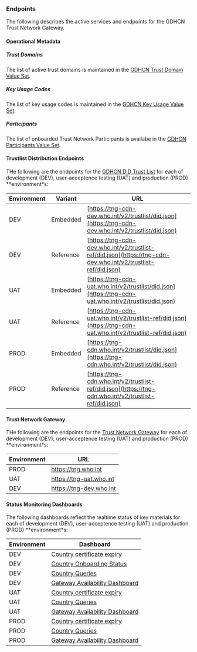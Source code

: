 ### Endpoints 

The following describes the active services and endpoints for the GDHCN Trust Network Gateway.

#### Operational Metadata
##### Trust Domains

The list of active trust domains is maintained in the [GDHCN Trust Domain Value Set](ValueSet-Domains.html).


##### Key Usage Codes

The list of key usage codes is maintained in the [GDHCN Key Usage Value Set](ValueSet-KeyUsage.html).


##### Participants

The list of onboarded Trust Network Participants is availabe in the  [GDHCN Participants Value Set](ValueSet-Participants.html).



#### Trustlist Distribution Endpoints

THe following are the endpoints for the [GDHCN DID Trust List](concepts_did_gdhcn.html) for each of development (DEV), user-acceptence testing (UAT) and production (PROD) **environment*s:

|  Environment   |      Variant         | URL                                                                                     |
|---------|------------|--------------------------------------------------------------------------------------------------------------|
|  DEV   |  Embedded    | [https://tng-cdn-dev.who.int/v2/trustlist/did.json](https://tng-cdn-dev.who.int/v2/trustlist/did.json)         |
|  DEV  | Reference  | [https://tng-cdn-dev.who.int/v2/trustlist-ref/did.json](https://tng-cdn-dev.who.int/v2/trustlist-ref/did.json) |
|   UAT   |  Embedded   | [https://tng-cdn-uat.who.int/v2/trustlist/did.json](https://tng-cdn-uat.who.int/v2/trustlist/did.json)         |
|    UAT   | Reference  | [https://tng-cdn-uat.who.int/v2/trustlist-ref/did.json](https://tng-cdn-uat.who.int/v2/trustlist-ref/did.json) |
|  PROD  |  Embedded   | [https://tng-cdn.who.int/v2/trustlist/did.json](https://tng-cdn.who.int/v2/trustlist/did.json)         |
| PROD | Reference  | [https://tng-cdn.who.int/v2/trustlist-ref/did.json](https://tng-cdn.who.int/v2/trustlist-ref/did.json) |



#### Trust Network Gateway 


THe following are the endpoints for the [Trust Network Gateway](concepts.html#trust-network-gateway-tng) for each of development (DEV), user-acceptence testing (UAT) and production (PROD) **environment*s:

| Environment | URL |
|-------------|-----|
| PROD |	 https://tng.who.int |
| UAT |	 https://tng-uat.who.int |
| DEV |	 https://tng-dev.who.int |




#### Status Monitoring Dashboards

The following dashboards reflect the realtime status of key materials for each of development (DEV), user-acceptence testing (UAT) and production (PROD) **environment*s:


| Environment | Dashboard | 
|----------|--------------|
| DEV | [Country certificate expiry](https://tng-monitor-dev.who.int/grafana/d/dev-cert-expiry/dev-country-certificate-expiry) |
| DEV | [Country Onboarding Status](https://tng-monitor-dev.who.int/grafana/d/ddh0xqz9diio0c/dev-country-onboarding-status) |
| DEV | [Country Queries](https://tng-monitor-dev.who.int/grafana/d/dev-country-queries/dev-country-queries) |
| DEV | [Gateway Availability Dashboard](https://tng-monitor-dev.who.int/grafana/d/gw-availability/dev-gateway-availability-dashboard) |
| UAT | [Country certificate expiry](https://tng-monitor-uat.who.int/grafana/d/uat-cert-expiry/uat-country-certificate-expiry) |
| UAT | [Country Queries](https://tng-monitor-uat.who.int/grafana/d/uat-country-queries/uat-country-queries)  |
| UAT | [Gateway Availability Dashboard](https://tng-monitor-uat.who.int/grafana/d/c3ed3dbe-6cc0-4f16-8f0a-c7bcebd36420/uat-gateway-availability-dashboard) |
| PROD | [Country certificate expiry](https://tng-monitor.who.int/grafana/d/cert-expiry/prod-country-certificate-expiry) |
| PROD | [Country Queries](https://tng-monitor.who.int/grafana/d/prod-country-queries/prod-country-queries) |
| PROD | [Gateway Availability Dashboard](https://tng-monitor.who.int/grafana/d/gateway-availability/prod-gateway-availability-dashboard) |
